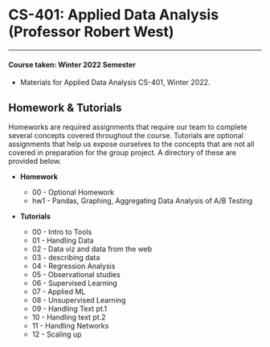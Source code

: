 # CS-401: Applied Data Analysis (Professor Robert West)
---
#### Course taken: Winter 2022 Semester

- Materials for Applied Data Analysis CS-401, Winter 2022.

## Homework & Tutorials

Homeworks are required assignments that require our team to complete several concepts covered throughout the course.
Tutorials are optional assignments that help us expose ourselves to the concepts that are not all covered in preparation for the group project. A directory of these are provided below.

* **Homework**
    * 00 - Optional Homework
    * hw1 - Pandas, Graphing, Aggregating Data Analysis of A/B Testing

* **Tutorials**
    * 00 - Intro to Tools
    * 01 - Handling Data
    * 02 - Data viz and data from the web
    * 03 - describing data
    * 04 - Regression Analysis
    * 05 - Observational studies
    * 06 - Supervised Learning
    * 07 - Applied ML
    * 08 - Unsupervised Learning
    * 09 - Handling Text pt.1
    * 10 - Handling text pt.2
    * 11 - Handling Networks
    * 12 - Scaling up
